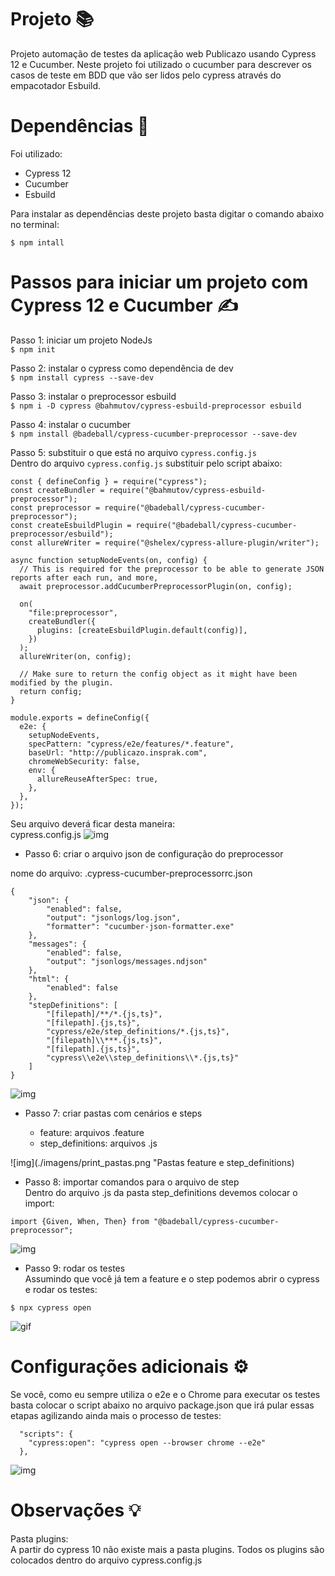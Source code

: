 # Projeto 📚

Projeto automação de testes da aplicação web Publicazo usando Cypress 12 e Cucumber. Neste projeto foi utilizado o cucumber para descrever os casos de teste em BDD que vão ser lidos pelo cypress através do empacotador Esbuild.

# Dependências 💾

Foi utilizado:
* Cypress 12
* Cucumber
* Esbuild

Para instalar as dependências deste projeto basta digitar o comando abaixo no terminal:

`$ npm intall`

# Passos para iniciar um projeto com Cypress 12 e Cucumber ✍

Passo 1: iniciar um projeto NodeJs<br>
`$ npm init`

Passo 2: instalar o cypress como dependência de dev<br>
`$ npm install cypress --save-dev`

Passo 3: instalar o preprocessor esbuild<br>
`$ npm i -D cypress @bahmutov/cypress-esbuild-preprocessor esbuild`

Passo 4: instalar o cucumber<br>
`$ npm install @badeball/cypress-cucumber-preprocessor --save-dev`

Passo 5: substituir o que está no arquivo `cypress.config.js`<br>
Dentro do arquivo `cypress.config.js` substituir pelo script abaixo:

```
const { defineConfig } = require("cypress");
const createBundler = require("@bahmutov/cypress-esbuild-preprocessor");
const preprocessor = require("@badeball/cypress-cucumber-preprocessor");
const createEsbuildPlugin = require("@badeball/cypress-cucumber-preprocessor/esbuild");
const allureWriter = require("@shelex/cypress-allure-plugin/writer");

async function setupNodeEvents(on, config) {
  // This is required for the preprocessor to be able to generate JSON reports after each run, and more,
  await preprocessor.addCucumberPreprocessorPlugin(on, config);

  on(
    "file:preprocessor",
    createBundler({
      plugins: [createEsbuildPlugin.default(config)],
    })
  );
  allureWriter(on, config);

  // Make sure to return the config object as it might have been modified by the plugin.
  return config;
}

module.exports = defineConfig({
  e2e: {
    setupNodeEvents,
    specPattern: "cypress/e2e/features/*.feature",
    baseUrl: "http://publicazo.insprak.com",
    chromeWebSecurity: false,
    env: {
      allureReuseAfterSpec: true,
    },
  },
});
```

Seu arquivo deverá ficar desta maneira:<br>
cypress.config.js
![img](./imagens/print_arquivo_cypress_config_js.png "cypress.config.js")

* Passo 6: criar o arquivo json de configuração do preprocessor

nome do arquivo: .cypress-cucumber-preprocessorrc.json

```
{
    "json": {
        "enabled": false,
        "output": "jsonlogs/log.json",
        "formatter": "cucumber-json-formatter.exe"
    },
    "messages": {
        "enabled": false,
        "output": "jsonlogs/messages.ndjson"
    },
    "html": {
        "enabled": false
    },
    "stepDefinitions": [
        "[filepath]/**/*.{js,ts}",
        "[filepath].{js,ts}",
        "cypress/e2e/step_definitions/*.{js,ts}",
        "[filepath]\\***.{js,ts}",
        "[filepath].{js,ts}",
        "cypress\\e2e\\step_definitions\\*.{js,ts}"
    ]
}
```

![img](./imagens/arquivo_configuracao_preprocessor.png "Arquivo de configuração do Cucumber")


* Passo 7: criar pastas com cenários e steps

    * feature: arquivos .feature
    * step_definitions: arquivos .js

![img](./imagens/print_pastas.png "Pastas feature e step_definitions)

* Passo 8: importar comandos para o arquivo de step<br>
Dentro do arquivo .js da pasta step_definitions devemos colocar o import:

`import {Given, When, Then} from "@badeball/cypress-cucumber-preprocessor";`

![img](./imagens/print_import_js.png "Exibindo o import do arquivo .js")

* Passo 9: rodar os testes<br>
Assumindo que você já tem a feature e o step podemos abrir o cypress e rodar os testes:

`$ npx cypress open`

![gif](./imagens/exibindo-projeto.gif "Exibindo projeto")

# Configurações adicionais ⚙️

Se você, como eu sempre utiliza o e2e e o Chrome para executar os testes basta colocar o script abaixo no arquivo package.json que irá pular essas etapas agilizando ainda mais o processo de testes:
```
  "scripts": {
    "cypress:open": "cypress open --browser chrome --e2e"
  },
```
![img](./imagens/script_cypress_open.png)

# Observações 💡

Pasta plugins:<br>
A partir do cypress 10 não existe mais a pasta plugins. Todos os plugins são colocados dentro do arquivo cypress.config.js
